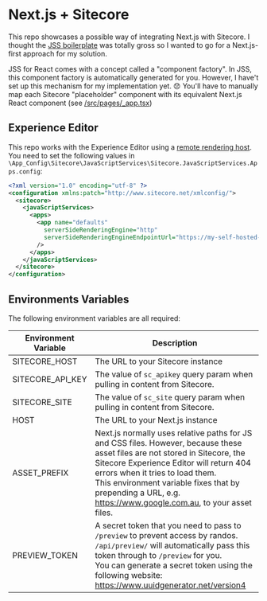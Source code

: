 # Next.js + Sitecore

This repo showcases a possible way of integrating Next.js with Sitecore. I thought the [JSS boilerplate](https://jss.sitecore.com/docs/client-frameworks/react/react-overview) was totally gross so I wanted to go for a Next.js-first approach for my solution.

JSS for React comes with a concept called a "component factory". In JSS, this component factory is automatically generated for you. However, I have't set up this mechanism for my implementation yet. :disappointed: You'll have to manually map each Sitecore "placeholder" component with its equivalent Next.js React component (see [/src/pages/_app.tsx](/src/pages/_app.tsx#L7))

## Experience Editor

This repo works with the Experience Editor using a [remote rendering host](https://jss.sitecore.com/docs/fundamentals/services/view-engine#http-rendering-engine). You need to set the following values in `\App_Config\Sitecore\JavaScriptServices\Sitecore.JavaScriptServices.Apps.config`:

```xml
<?xml version="1.0" encoding="utf-8" ?>
<configuration xmlns:patch="http://www.sitecore.net/xmlconfig/">
  <sitecore>
    <javaScriptServices>
      <apps>
        <app name="defaults"
          serverSideRenderingEngine="http"
          serverSideRenderingEngineEndpointUrl="https://my-self-hosted-nextjs-app.com.au/api/preview"
        />
      </apps>
    </javaScriptServices>
  </sitecore>
</configuration>
```

## Environments Variables

The following environment variables are all required:

Environment Variable|Description
-|-
SITECORE_HOST|The URL to your Sitecore instance
SITECORE_API_KEY|The value of `sc_apikey` query param when pulling in content from Sitecore.
SITECORE_SITE|The value of `sc_site` query param when pulling in content from Sitecore.
HOST|The URL to your Next.js instance
ASSET_PREFIX|Next.js normally uses relative paths for JS and CSS files. However, because these asset files are not stored in Sitecore, the Sitecore Experience Editor will return 404 errors when it tries to load them.<br />This environment variable fixes that by prepending a URL, e.g. https://www.google.com.au, to your asset files.
PREVIEW_TOKEN|A secret token that you need to pass to `/preview` to prevent access by randos. `/api/preview/` will automatically pass this token through to `/preview` for you.<br />You can generate a secret token using the following website: https://www.uuidgenerator.net/version4

